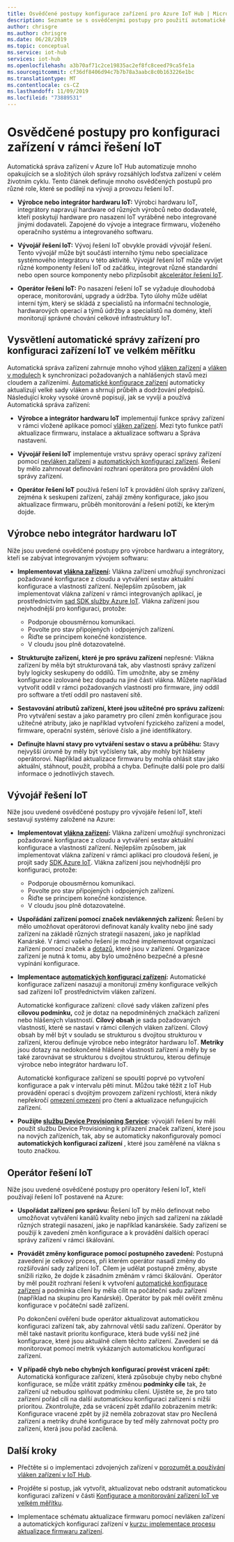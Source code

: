 ```yaml
---
title: Osvědčené postupy konfigurace zařízení pro Azure IoT Hub | Microsoft Docs
description: Seznamte se s osvědčenými postupy pro použití automatické správy zařízení k minimalizaci opakujících se a složitých úloh zapojených do správy škálování zařízení IoT.
author: chrisgre
ms.author: chrisgre
ms.date: 06/28/2019
ms.topic: conceptual
ms.service: iot-hub
services: iot-hub
ms.openlocfilehash: a3b70af71c2ce19835ac2ef8fc8ceed79ca5fe1a
ms.sourcegitcommit: cf36df8406d94c7b7b78a3aabc8c0b163226e1bc
ms.translationtype: MT
ms.contentlocale: cs-CZ
ms.lasthandoff: 11/09/2019
ms.locfileid: "73889531"
---
```

# <a name="best-practices-for-device-configuration-within-an-iot-solution"></a>Osvědčené postupy pro konfiguraci zařízení v rámci řešení IoT

Automatická správa zařízení v Azure IoT Hub automatizuje mnoho opakujících se a složitých úloh správy rozsáhlých loďstva zařízení v celém životním cyklu. Tento článek definuje mnoho osvědčených postupů pro různé role, které se podílejí na vývoji a provozu řešení IoT.

* **Výrobce nebo integrátor hardwaru IoT:** Výrobci hardwaru IoT, integrátory napravují hardware od různých výrobců nebo dodavatelé, kteří poskytují hardware pro nasazení IoT vyráběné nebo integrované jinými dodavateli. Zapojené do vývoje a integrace firmwaru, vloženého operačního systému a integrovaného softwaru.

* **Vývojář řešení IoT:** Vývoj řešení IoT obvykle provádí vývojář řešení. Tento vývojář může být součástí interního týmu nebo specializace systémového integrátoru v této aktivitě. Vývojář řešení IoT může vyvíjet různé komponenty řešení IoT od začátku, integrovat různé standardní nebo open source komponenty nebo přizpůsobit [akcelerátor řešení IoT](/azure/iot-accelerators/).

* **Operátor řešení IoT:** Po nasazení řešení IoT se vyžaduje dlouhodobá operace, monitorování, upgrady a údržba. Tyto úlohy může udělat interní tým, který se skládá z specialistů na informační technologie, hardwarových operací a týmů údržby a specialistů na domény, kteří monitorují správné chování celkové infrastruktury IoT.

## <a name="understand-automatic-device-management-for-configuring-iot-devices-at-scale"></a>Vysvětlení automatické správy zařízení pro konfiguraci zařízení IoT ve velkém měřítku

Automatická správa zařízení zahrnuje mnoho výhod [vláken zařízení](iot-hub-devguide-device-twins.md) a [vláken v modulech](iot-hub-devguide-module-twins.md) k synchronizaci požadovaných a nahlášených stavů mezi cloudem a zařízeními. [Automatické konfigurace zařízení](iot-hub-auto-device-config.md) automaticky aktualizují velké sady vláken a shrnují průběh a dodržování předpisů. Následující kroky vysoké úrovně popisují, jak se vyvíjí a používá Automatická správa zařízení:

* **Výrobce a integrátor hardwaru IoT** implementují funkce správy zařízení v rámci vložené aplikace pomocí [vláken zařízení](iot-hub-devguide-device-twins.md). Mezi tyto funkce patří aktualizace firmwaru, instalace a aktualizace softwaru a Správa nastavení.

* **Vývojář řešení IoT** implementuje vrstvu správy operací správy zařízení pomocí [nevláken zařízení](iot-hub-devguide-device-twins.md) a [automatických konfigurací zařízení](iot-hub-auto-device-config.md). Řešení by mělo zahrnovat definování rozhraní operátora pro provádění úloh správy zařízení.

* **Operátor řešení IoT** používá řešení IoT k provádění úloh správy zařízení, zejména k seskupení zařízení, zahájí změny konfigurace, jako jsou aktualizace firmwaru, průběh monitorování a řešení potíží, ke kterým dojde.

## <a name="iot-hardware-manufacturerintegrator"></a>Výrobce nebo integrátor hardwaru IoT

Níže jsou uvedené osvědčené postupy pro výrobce hardwaru a integrátory, kteří se zabývat integrovaným vývojem softwaru:

* **Implementovat [vlákna zařízení](iot-hub-devguide-device-twins.md):** Vlákna zařízení umožňují synchronizaci požadované konfigurace z cloudu a vytváření sestav aktuální konfigurace a vlastností zařízení. Nejlepším způsobem, jak implementovat vlákna zařízení v rámci integrovaných aplikací, je prostřednictvím [sad SDK služby Azure IoT](https://github.com/Azure/azure-iot-sdks). Vlákna zařízení jsou nejvhodnější pro konfiguraci, protože:

    * Podporuje obousměrnou komunikaci.
    * Povolte pro stav připojených i odpojených zařízení.
    * Řiďte se principem konečné konzistence.
    * V cloudu jsou plně dotazovatelné.

* **Strukturujte zařízení, které je pro správu zařízení** nepřesné: Vlákna zařízení by měla být strukturovaná tak, aby vlastnosti správy zařízení byly logicky seskupeny do oddílů. Tím umožníte, aby se změny konfigurace izolované bez dopadu na jiné části vlákna. Můžete například vytvořit oddíl v rámci požadovaných vlastností pro firmware, jiný oddíl pro software a třetí oddíl pro nastavení sítě. 

* **Sestavování atributů zařízení, které jsou užitečné pro správu zařízení:** Pro vytváření sestav a jako parametry pro cílení změn konfigurace jsou užitečné atributy, jako je například vytvoření fyzického zařízení a model, firmware, operační systém, sériové číslo a jiné identifikátory.

* **Definujte hlavní stavy pro vytváření sestav o stavu a průběhu:** Stavy nejvyšší úrovně by měly být vyčísleny tak, aby mohly být hlášeny operátorovi. Například aktualizace firmwaru by mohla ohlásit stav jako aktuální, stáhnout, použít, probíhá a chyba. Definujte další pole pro další informace o jednotlivých stavech.

## <a name="iot-solution-developer"></a>Vývojář řešení IoT

Níže jsou uvedené osvědčené postupy pro vývojáře řešení IoT, kteří sestavují systémy založené na Azure:

* **Implementovat [vlákna zařízení](iot-hub-devguide-device-twins.md):** Vlákna zařízení umožňují synchronizaci požadované konfigurace z cloudu a vytváření sestav aktuální konfigurace a vlastností zařízení. Nejlepším způsobem, jak implementovat vlákna zařízení v rámci aplikací pro cloudová řešení, je projít sady [SDK Azure IoT](https://github.com/Azure/azure-iot-sdks). Vlákna zařízení jsou nejvhodnější pro konfiguraci, protože:

    * Podporuje obousměrnou komunikaci.
    * Povolte pro stav připojených i odpojených zařízení.
    * Řiďte se principem konečné konzistence.
    * V cloudu jsou plně dotazovatelné.

* **Uspořádání zařízení pomocí značek nevlákenných zařízení:** Řešení by mělo umožňovat operátorovi definovat kanály kvality nebo jiné sady zařízení na základě různých strategií nasazení, jako je například Kanárské. V rámci vašeho řešení je možné implementovat organizaci zařízení pomocí značek a [dotazů](iot-hub-devguide-query-language.md), které jsou v zařízení. Organizace zařízení je nutná k tomu, aby bylo umožněno bezpečné a přesné vypínání konfigurace.

* **Implementace [automatických konfigurací zařízení](iot-hub-auto-device-config.md):** Automatické konfigurace zařízení nasazují a monitorují změny konfigurace velkých sad zařízení IoT prostřednictvím vláken zařízení.

   Automatické konfigurace zařízení: cílové sady vláken zařízení přes **cílovou podmínku,** což je dotaz na nepodmíněných značkách zařízení nebo hlášených vlastností. **Cílový obsah** je sada požadovaných vlastností, které se nastaví v rámci cílených vláken zařízení. Cílový obsah by měl být v souladu se strukturou s dvojitou strukturou v zařízení, kterou definuje výrobce nebo integrátor hardwaru IoT. **Metriky** jsou dotazy na nedokončené hlášené vlastnosti zařízení a měly by se také zarovnávat se strukturou s dvojitou strukturou, kterou definuje výrobce nebo integrátor hardwaru IoT.

   Automatické konfigurace zařízení se spouští poprvé po vytvoření konfigurace a pak v intervalu pěti minut. Můžou také těžit z IoT Hub provádění operací s dvojitým provozem zařízení rychlostí, která nikdy nepřekročí [omezení omezení](iot-hub-devguide-quotas-throttling.md) pro čtení a aktualizace nefungujících zařízení.

* **Použijte [službu Device Provisioning Service](../iot-dps/how-to-manage-enrollments.md):** vývojáři řešení by měli použít službu Device Provisioning k přiřazení značek zařízení, které jsou na nových zařízeních, tak, aby se automaticky nakonfigurovaly pomocí **automatických konfigurací zařízení** , které jsou zaměřené na vlákna s touto značkou. 

## <a name="iot-solution-operator"></a>Operátor řešení IoT

Níže jsou uvedené osvědčené postupy pro operátory řešení IoT, kteří používají řešení IoT postavené na Azure:

* **Uspořádat zařízení pro správu:** Řešení IoT by mělo definovat nebo umožňovat vytváření kanálů kvality nebo jiných sad zařízení na základě různých strategií nasazení, jako je například kanárskéie. Sady zařízení se použijí k zavedení změn konfigurace a k provádění dalších operací správy zařízení v rámci škálování.

* **Provádět změny konfigurace pomocí postupného zavedení:**  Postupná zavedení je celkový proces, při kterém operátor nasadí změny do rozšiřování sady zařízení IoT. Cílem je udělat postupně změny, abyste snížili riziko, že dojde k zásadním změnám v rámci škálování.  Operátor by měl použít rozhraní řešení k vytvoření [automatické konfigurace zařízení](iot-hub-auto-device-config.md) a podmínka cílení by měla cílit na počáteční sadu zařízení (například na skupinu pro Kanárské). Operátor by pak měl ověřit změnu konfigurace v počáteční sadě zařízení.

   Po dokončení ověření bude operátor aktualizovat automatickou konfiguraci zařízení tak, aby zahrnoval větší sadu zařízení. Operátor by měl také nastavit prioritu konfigurace, která bude vyšší než jiné konfigurace, které jsou aktuálně cílem těchto zařízení. Zavedení se dá monitorovat pomocí metrik vykázaných automatickou konfigurací zařízení.

* **V případě chyb nebo chybných konfigurací provést vrácení zpět:**  Automatická konfigurace zařízení, která způsobuje chyby nebo chybné konfigurace, se může vrátit zpátky změnou **podmínky cíle** tak, že zařízení už nebudou splňovat podmínku cílení. Ujistěte se, že pro tato zařízení pořád cílí na další automatickou konfiguraci zařízení s nižší prioritou. Zkontrolujte, zda se vrácení zpět zdařilo zobrazením metrik: Konfigurace vracené zpět by již neměla zobrazovat stav pro Necílená zařízení a metriky druhé konfigurace by teď měly zahrnovat počty pro zařízení, která jsou pořád zacílená.

## <a name="next-steps"></a>Další kroky

* Přečtěte si o implementaci zdvojených zařízení v [porozumět a používání vláken zařízení v IoT Hub](iot-hub-devguide-device-twins.md).

* Projděte si postup, jak vytvořit, aktualizovat nebo odstranit automatickou konfiguraci zařízení v části [Konfigurace a monitorování zařízení IoT ve velkém měřítku](iot-hub-auto-device-config.md).

* Implementace schématu aktualizace firmwaru pomocí nevláken zařízení a automatických konfigurací zařízení v [kurzu: implementace procesu aktualizace firmwaru zařízení](tutorial-firmware-update.md).
